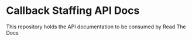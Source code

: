 # Callback Staffing API Docs 

This repository holds the API documentation to be consumed by Read The Docs
